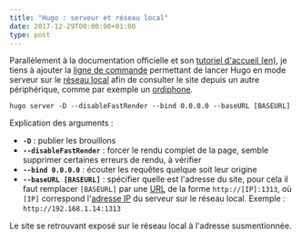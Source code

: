 ```yaml
---
title: "Hugo : serveur et réseau local"
date: 2017-12-29T00:00:00+01:00
type: post
---
```


Parallèlement à la documentation officielle et son [tutoriel d'accueil (en)],
je tiens à ajouter la [ligne de commande] permettant de lancer Hugo en mode
serveur sur le [réseau local] afin de consulter le site depuis un autre
périphérique, comme par exemple un [ordiphone].

<!--more-->

    hugo server -D --disableFastRender --bind 0.0.0.0 --baseURL [BASEURL]

Explication des arguments :

- __`-D`__ : publier les brouillons
- __`--disableFastRender`__ : forcer le rendu complet de la page, semble
supprimer certaines erreurs de rendu, à vérifier
- __`--bind 0.0.0.0`__ : écouter les requêtes quelque soit leur origine
- __`--baseURL [BASEURL]`__ : spécifier quelle est l'adresse du site, pour cela
il faut remplacer `[BASEURL]` par une [URL] de la forme `http://[IP]:1313`, où
`[IP]` correspond l'[adresse IP] du serveur sur le réseau local. Exemple :
`http://192.168.1.14:1313`

Le site se retrouvant exposé sur le réseau local à l'adresse susmentionnée.

<!--Liens externes et références-->

[adresse IP]: https://fr.wikipedia.org/wiki/Adresse_IP
[tutoriel d'accueil (en)]: https://gohugo.io/getting-started/quick-start/
[ligne de commande]: https://fr.wikipedia.org/wiki/Commande_informatique
[ordiphone]: https://fr.wikipedia.org/wiki/Smartphone
[réseau local]: https://fr.wikipedia.org/wiki/R%C3%A9seau_local
[URL]: https://fr.wikipedia.org/wiki/Uniform_Resource_Locator
